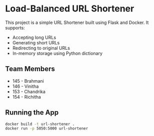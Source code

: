 # Load-Balanced URL Shortener

This project is a simple URL Shortener built using Flask and Docker. It supports:
- Accepting long URLs
- Generating short URLs
- Redirecting to original URLs
- In-memory storage using Python dictionary

## Team Members
- 145 - Brahmani 
- 146 - Vinitha
- 153 - Chandrika
- 154 - Richitha

## Running the App

```bash
docker build -t url-shortener .
docker run -p 5050:5000 url-shortener
